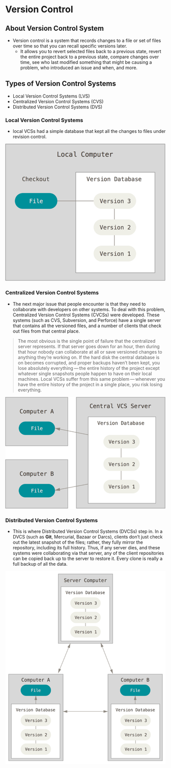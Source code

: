 # Version Control

## About Version Control System
- Version control is a system that records changes to a file or set of files over time so that you can recall specific versions later.
  - It allows you to revert selected files back to a previous state, revert the entire project back to a previous state, compare changes over time, see who last modified something that might be causing a problem, who introduced an issue and when, and more.
  
## Types of Version Control Systems
  - Local Version Control Systems (LVS)
  - Centralized Version Control Systems (CVS)
  - Distributed Version Control Systems (DVS)

### Local Version Control Systems
- local VCSs had a simple database that kept all the changes to files under revision control.

![LVS](./local.png)

### Centralized Version Control Systems
- The next major issue that people encounter is that they need to collaborate with developers on other systems. To deal with this problem, Centralized Version Control Systems (CVCSs) were developed. These systems (such as CVS, Subversion, and Perforce) have a single server that contains all the versioned files, and a number of clients that check out files from that central place.

> The most obvious is the single point of failure that the centralized server represents. If that server goes down for an hour, then during that hour nobody can collaborate at all or save versioned changes to anything they’re working on. If the hard disk the central database is on becomes corrupted, and proper backups haven’t been kept, you lose absolutely everything — the entire history of the project except whatever single snapshots people happen to have on their local machines. Local VCSs suffer from this same problem — whenever you have the entire history of the project in a single place, you risk losing everything.

![CVS](./centralized.png)

### Distributed Version Control Systems
- This is where Distributed Version Control Systems (DVCSs) step in. In a DVCS (such as **Git**, Mercurial, Bazaar or Darcs), clients don’t just check out the latest snapshot of the files; rather, they fully mirror the repository, including its full history. Thus, if any server dies, and these systems were collaborating via that server, any of the client repositories can be copied back up to the server to restore it. Every clone is really a full backup of all the data.

![DVS](./distributed.png)
